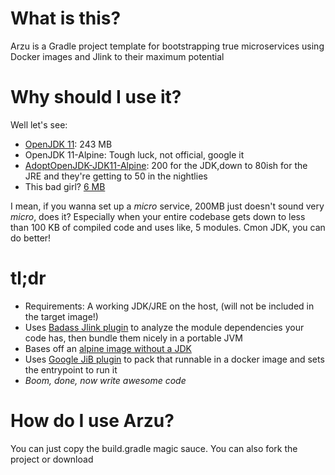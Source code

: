 # What is this?

Arzu is a Gradle project template for bootstrapping true microservices using Docker images and Jlink to their maximum potential

# Why should I use it?
Well let's see:
- [OpenJDK 11](https://hub.docker.com/_/openjdk): 243 MB
- OpenJDK 11-Alpine: Tough luck, not official, google it
- [AdoptOpenJDK-JDK11-Alpine](https://hub.docker.com/r/adoptopenjdk/openjdk11): 200 for the JDK,down to 80ish for the JRE and they're getting to 50 in the nightlies
- This bad girl? [6 MB](https://github.com/alkoclick/alpine-jdk-nojdk)

I mean, if you wanna set up a _micro_ service, 200MB just doesn't sound very _micro_, does it? Especially when your entire codebase gets down to less than 100 KB of compiled code and uses like, 5 modules. Cmon JDK, you can do better!   

# tl;dr
- Requirements: A working JDK/JRE on the host, (will not be included in the target image!)
- Uses [Badass Jlink plugin](https://github.com/beryx/badass-jlink-plugin/) to analyze the module dependencies your code has, then bundle them nicely in a portable JVM
- Bases off an [alpine image without a JDK](https://github.com/alkoclick/alpine-jdk-nojdk)
- Uses [Google JiB plugin](https://github.com/GoogleContainerTools/jib/) to pack that runnable in a docker image and sets the entrypoint to run it
- _Boom, done, now write awesome code_

# How do I use Arzu?
You can just copy the build.gradle magic sauce. You can also fork the project or download
